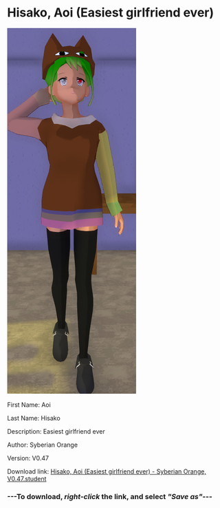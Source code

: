 # Hisako, Aoi (Easiest girlfriend ever)

<img src = "https://raw.githubusercontent.com/Arbiter1223/Daigaku-Gurashi-Custom-Students/master/Students/Files/Hisako%2C%20Aoi%20(Easiest%20girlfriend%20ever).png">

First Name: Aoi

Last Name: Hisako

Description: Easiest girlfriend ever

Author: Syberian Orange

Version: V0.47

Download link: <a href="https://raw.githubusercontent.com/Arbiter1223/Daigaku-Gurashi-Custom-Students/master/Students/Files/Hisako%2C%20Aoi%20(Easiest%20girlfriend%20ever)%20-%20Syberian%20Orange%2C%20V0.47.student">Hisako, Aoi (Easiest girlfriend ever) - Syberian Orange, V0.47.student</a>

### ---**To download, _right-click_ the link, and select _"Save as"_**---
